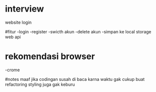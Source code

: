 # interview

website login

#fitur
-login
-register
-swicth akun
-delete akun
-simpan ke local storage web api

# rekomendasi browser
-crome

#notes
maaf jika codingan susah di baca karna waktu gak cukup buat refactoring
styling juga gak keburu
